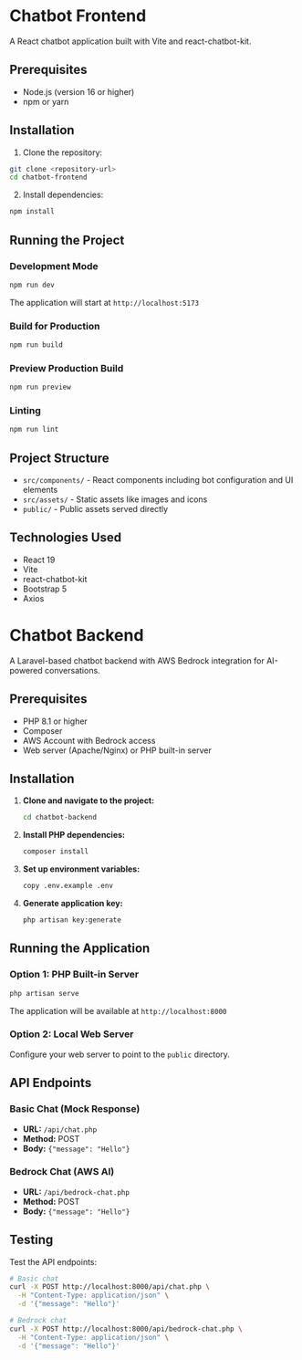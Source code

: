 # Chatbot Frontend
A React chatbot application built with Vite and react-chatbot-kit.

## Prerequisites
- Node.js (version 16 or higher)
- npm or yarn

## Installation
1. Clone the repository:
```bash
git clone <repository-url>
cd chatbot-frontend
```
2. Install dependencies:
```bash
npm install
```
## Running the Project

### Development Mode
```bash
npm run dev
```
The application will start at `http://localhost:5173`
### Build for Production
```bash
npm run build
```
### Preview Production Build
```bash
npm run preview
```
### Linting
```bash
npm run lint
```

## Project Structure
- `src/components/` - React components including bot configuration and UI elements
- `src/assets/` - Static assets like images and icons
- `public/` - Public assets served directly

## Technologies Used
- React 19
- Vite
- react-chatbot-kit
- Bootstrap 5
- Axios





# Chatbot Backend

A Laravel-based chatbot backend with AWS Bedrock integration for AI-powered conversations.

## Prerequisites
- PHP 8.1 or higher
- Composer
- AWS Account with Bedrock access
- Web server (Apache/Nginx) or PHP built-in server

## Installation
1. **Clone and navigate to the project:**
   ```bash
   cd chatbot-backend
   ```

2. **Install PHP dependencies:**
   ```bash
   composer install
   ```

3. **Set up environment variables:**
   ```bash
   copy .env.example .env
   ```



5. **Generate application key:**
   ```bash
   php artisan key:generate
   ```

## Running the Application

### Option 1: PHP Built-in Server
```bash
php artisan serve
```
The application will be available at `http://localhost:8000`

### Option 2: Local Web Server
Configure your web server to point to the `public` directory.

## API Endpoints

### Basic Chat (Mock Response)
- **URL:** `/api/chat.php`
- **Method:** POST
- **Body:** `{"message": "Hello"}`

### Bedrock Chat (AWS AI)
- **URL:** `/api/bedrock-chat.php`
- **Method:** POST  
- **Body:** `{"message": "Hello"}`

## Testing

Test the API endpoints:

```bash
# Basic chat
curl -X POST http://localhost:8000/api/chat.php \
  -H "Content-Type: application/json" \
  -d '{"message": "Hello"}'

# Bedrock chat
curl -X POST http://localhost:8000/api/bedrock-chat.php \
  -H "Content-Type: application/json" \
  -d '{"message": "Hello"}'
```


